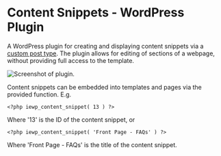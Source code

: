 # Content Snippets - WordPress Plugin

A WordPress plugin for creating and displaying content snippets via a [custom post type](https://codex.wordpress.org/Post_Types#Custom_Post_Types). The plugin allows for editing of sections of a webpage, without providing full access to the template.

![Screenshot of plugin.](https://corenominal.org/wp-content/uploads/2016/04/Content_Snippets__WordPress_Plugin.png)

Content snippets can be embedded into templates and pages via the provided function. E.g.

    <?php iewp_content_snippet( 13 ) ?>

Where '13' is the ID of the content snippet, or

	<?php iewp_content_snippet( 'Front Page - FAQs' ) ?>

Where 'Front Page - FAQs' is the title of the content snippet.
